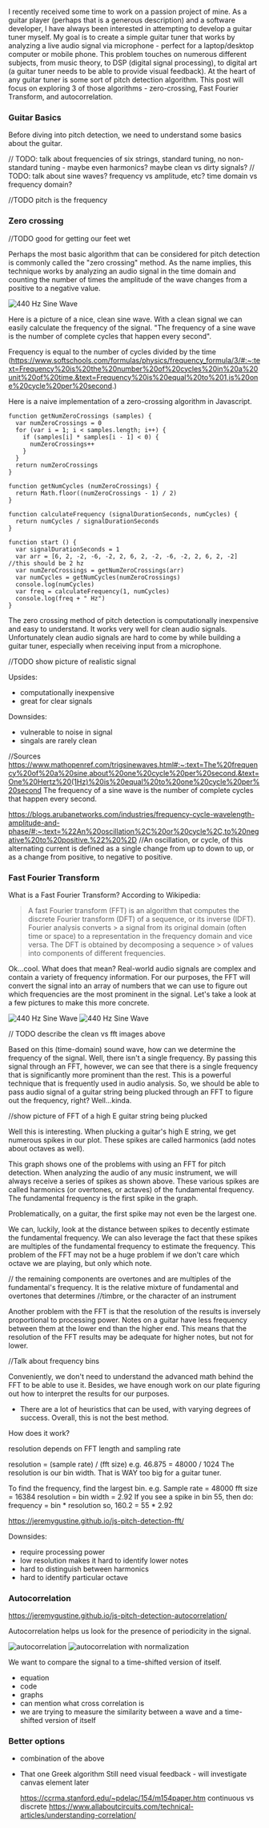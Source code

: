 I recently received some time to work on a passion project of mine.  As a guitar player (perhaps that is a generous description) and a software developer, I have always been interested in attempting to develop a guitar tuner myself.  My goal is to create a simple guitar tuner that works by analyzing a live audio signal via microphone - perfect for a laptop/desktop computer or mobile phone.  This problem touches on numerous different subjects, from music theory, to DSP (digital signal processing), to digital art (a guitar tuner needs to be able to provide visual feedback).  At the heart of any guitar tuner is some sort of pitch detection algorithm.  This post will focus on exploring 3 of those algorithms - zero-crossing, Fast Fourier Transform, and autocorrelation.

### Guitar Basics

Before diving into pitch detection, we need to understand some basics about the guitar.

// TODO: talk about frequencies of six strings, standard tuning, no non-standard tuning - maybe even harmonics? maybe clean vs dirty signals?
// TODO: talk about sine waves? frequency vs amplitude, etc? time domain vs frequency domain?

//TODO pitch is the frequency

### Zero crossing

//TODO good for getting our feet wet

Perhaps the most basic algorithm that can be considered for pitch detection is commonly called the "zero crossing" method.  As the name implies, this technique works by analyzing an audio signal in the time domain and counting the number of times the amplitude of the wave changes from a positive to a negative value.

![440 Hz Sine Wave](./images/440_clean_sine.png)

Here is a picture of a nice, clean sine wave. With a clean signal we can easily calculate the frequency of the signal. "The frequency of a sine wave is the number of complete cycles that happen every second".  

Frequency is equal to the number of cycles divided by the time (https://www.softschools.com/formulas/physics/frequency_formula/3/#:~:text=Frequency%20is%20the%20number%20of%20cycles%20in%20a%20unit%20of%20time.&text=Frequency%20is%20equal%20to%201,is%20one%20cycle%20per%20second.)


Here is a naive implementation of a zero-crossing algorithm in Javascript.

```
function getNumZeroCrossings (samples) {
  var numZeroCrossings = 0
  for (var i = 1; i < samples.length; i++) {
    if (samples[i] * samples[i - 1] < 0) {
      numZeroCrossings++
    }
  }
  return numZeroCrossings
}

function getNumCycles (numZeroCrossings) {
  return Math.floor((numZeroCrossings - 1) / 2)
}

function calculateFrequency (signalDurationSeconds, numCycles) {
  return numCycles / signalDurationSeconds
}

function start () {
  var signalDurationSeconds = 1
  var arr = [6, 2, -2, -6, -2, 2, 6, 2, -2, -6, -2, 2, 6, 2, -2] //this should be 2 hz
  var numZeroCrossings = getNumZeroCrossings(arr)
  var numCycles = getNumCycles(numZeroCrossings)
  console.log(numCycles)
  var freq = calculateFrequency(1, numCycles)
  console.log(freq + " Hz")
}

```

The zero crossing method of pitch detection is computationally inexpensive and easy to understand.  It works very well for clean audio signals.  Unfortunately clean audio signals are hard to come by while building a guitar tuner, especially when receiving input from a microphone.

//TODO show picture of realistic signal

Upsides:
- computationally inexpensive
- great for clear signals

Downsides:
- vulnerable to noise in signal
- singals are rarely clean

//Sources https://www.mathopenref.com/trigsinewaves.html#:~:text=The%20frequency%20of%20a%20sine,about%20one%20cycle%20per%20second.&text=One%20Hertz%20(1Hz)%20is%20equal%20to%20one%20cycle%20per%20second
The frequency of a sine wave is the number of complete cycles that happen every second.

https://blogs.arubanetworks.com/industries/frequency-cycle-wavelength-amplitude-and-phase/#:~:text=%22An%20oscillation%2C%20or%20cycle%2C,to%20negative%20to%20positive.%22%20%2D
//An oscillation, or cycle, of this alternating current is defined as a single change from up to down to up, or as a change from positive, to negative to positive.


### Fast Fourier Transform

What is a Fast Fourier Transform? According to Wikipedia:

> A fast Fourier transform (FFT) is an algorithm that computes the discrete Fourier transform (DFT) of a sequence, or its inverse (IDFT). Fourier analysis converts > a signal from its original domain (often time or space) to a representation in the frequency domain and vice versa. The DFT is obtained by decomposing a sequence > of values into components of different frequencies.

Ok...cool. What does that mean? Real-world audio signals are complex and contain a variety of frequency information. For our purposes, the FFT will convert the signal into an array of numbers that we can use to figure out which frequencies are the most prominent in the signal.  Let's take a look at a few pictures to make this more concrete.

![440 Hz Sine Wave](./images/440_clean_sine.png)
![440 Hz Sine Wave](./images/440_clean_fft.png)

// TODO describe the clean vs fft images above

Based on this (time-domain) sound wave, how can we determine the frequency of the signal.  Well, there isn't a single frequency.  By passing this signal through an FFT, however, we can see that there is a single frequency that is significantly more prominent than the rest.  This is a powerful technique that is frequently used in audio analysis.  So, we should be able to pass audio signal of a guitar string being plucked through an FFT to figure out the frequency, right?  Well...kinda.

//show picture of FFT of a high E guitar string being plucked

Well this is interesting.  When plucking a guitar's high E string, we get numerous spikes in our plot. These spikes are called harmonics (add notes about octaves as well).  

This graph shows one of the problems with using an FFT for pitch detection. When analyzing the audio of any music instrument, we will always receive a series of spikes as shown above. These various spikes are called harmonics (or overtones, or actaves) of the fundamental frequency.  The fundamental frequency is the first spike in the graph.  

Problematically, on a guitar, the first spike may not even be the largest one.

We can, luckily, look at the distance between spikes to decently estimate the fundamental frequency.
We can also leverage the fact that these spikes are multiples of the fundamental frequency to estimate the frequency.
This problem of the FFT may not be a huge problem if we don't care which octave we are playing, but only which note.

// the remaining components are overtones and are multiples of the fundamental's frequency. It is the relative mixture of fundamental and overtones that determines //timbre, or the character of an instrument

Another problem with the FFT is that the resolution of the results is inversely proportional to processing power. Notes on a guitar have less frequency between them at the lower end than the higher end. This means that the resolution of the FFT results may be adequate for higher notes, but not for lower.

//Talk about frequency bins

Conveniently, we don't need to understand the advanced math behind the FFT to be able to use it. Besides, we have enough work on our plate figuring out how to interpret the results for our purposes.


- There are a lot of heuristics that can be used, with varying degrees of success.  Overall, this is not the best method.



How does it work?

resolution depends on FFT length and sampling rate

resolution = (sample rate) / (fft size)
e.g.
46.875 = 48000 / 1024
The resolution is our bin width. That is WAY too big for a guitar tuner.

To find the frequency, find the largest bin.
e.g.
Sample rate = 48000
fft size = 16384
resolution = bin width = 2.92
If you see a spike in bin 55, then do:
frequency = bin * resolution
so, 160.2 = 55 * 2.92

https://jeremygustine.github.io/js-pitch-detection-fft/

Downsides:

- require processing power
- low resolution makes it hard to identify lower notes
- hard to distinguish between harmonics
- hard to identify particular octave

### Autocorrelation

https://jeremygustine.github.io/js-pitch-detection-autocorrelation/

Autocorrelation helps us look for the presence of periodicity in the signal.


![autocorrelation](autocorrelation.gif)
![autocorrelation with normalization](autocorrelation_normalize.gif)

We want to compare the signal to a time-shifted version of itself.  

- equation
- code
- graphs
- can mention what cross correlation is
- we are trying to measure the similarity between a wave and a time-shifted version of itself

### Better options

- combination of the above
- That one Greek algorithm
  Still need visual feedback - will investigate canvas element later
  
  
  
  https://ccrma.stanford.edu/~pdelac/154/m154paper.htm
  continuous vs discrete https://www.allaboutcircuits.com/technical-articles/understanding-correlation/
